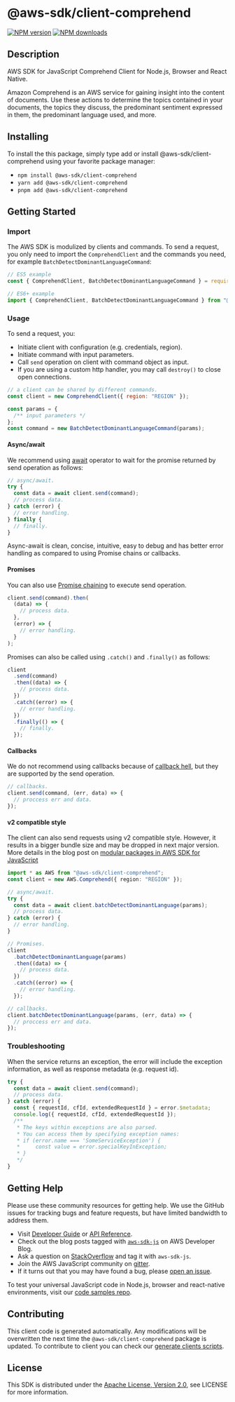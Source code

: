 # @aws-sdk/client-comprehend

[![NPM version](https://img.shields.io/npm/v/@aws-sdk/client-comprehend/latest.svg)](https://www.npmjs.com/package/@aws-sdk/client-comprehend)
[![NPM downloads](https://img.shields.io/npm/dm/@aws-sdk/client-comprehend.svg)](https://www.npmjs.com/package/@aws-sdk/client-comprehend)

## Description

AWS SDK for JavaScript Comprehend Client for Node.js, Browser and React Native.

<p>Amazon Comprehend is an AWS service for gaining insight into the content of documents.
Use these actions to determine the topics contained in your documents, the topics they
discuss, the predominant sentiment expressed in them, the predominant language used, and
more.</p>

## Installing

To install the this package, simply type add or install @aws-sdk/client-comprehend
using your favorite package manager:

- `npm install @aws-sdk/client-comprehend`
- `yarn add @aws-sdk/client-comprehend`
- `pnpm add @aws-sdk/client-comprehend`

## Getting Started

### Import

The AWS SDK is modulized by clients and commands.
To send a request, you only need to import the `ComprehendClient` and
the commands you need, for example `BatchDetectDominantLanguageCommand`:

```js
// ES5 example
const { ComprehendClient, BatchDetectDominantLanguageCommand } = require("@aws-sdk/client-comprehend");
```

```ts
// ES6+ example
import { ComprehendClient, BatchDetectDominantLanguageCommand } from "@aws-sdk/client-comprehend";
```

### Usage

To send a request, you:

- Initiate client with configuration (e.g. credentials, region).
- Initiate command with input parameters.
- Call `send` operation on client with command object as input.
- If you are using a custom http handler, you may call `destroy()` to close open connections.

```js
// a client can be shared by different commands.
const client = new ComprehendClient({ region: "REGION" });

const params = {
  /** input parameters */
};
const command = new BatchDetectDominantLanguageCommand(params);
```

#### Async/await

We recommend using [await](https://developer.mozilla.org/en-US/docs/Web/JavaScript/Reference/Operators/await)
operator to wait for the promise returned by send operation as follows:

```js
// async/await.
try {
  const data = await client.send(command);
  // process data.
} catch (error) {
  // error handling.
} finally {
  // finally.
}
```

Async-await is clean, concise, intuitive, easy to debug and has better error handling
as compared to using Promise chains or callbacks.

#### Promises

You can also use [Promise chaining](https://developer.mozilla.org/en-US/docs/Web/JavaScript/Guide/Using_promises#chaining)
to execute send operation.

```js
client.send(command).then(
  (data) => {
    // process data.
  },
  (error) => {
    // error handling.
  }
);
```

Promises can also be called using `.catch()` and `.finally()` as follows:

```js
client
  .send(command)
  .then((data) => {
    // process data.
  })
  .catch((error) => {
    // error handling.
  })
  .finally(() => {
    // finally.
  });
```

#### Callbacks

We do not recommend using callbacks because of [callback hell](http://callbackhell.com/),
but they are supported by the send operation.

```js
// callbacks.
client.send(command, (err, data) => {
  // proccess err and data.
});
```

#### v2 compatible style

The client can also send requests using v2 compatible style.
However, it results in a bigger bundle size and may be dropped in next major version. More details in the blog post
on [modular packages in AWS SDK for JavaScript](https://aws.amazon.com/blogs/developer/modular-packages-in-aws-sdk-for-javascript/)

```ts
import * as AWS from "@aws-sdk/client-comprehend";
const client = new AWS.Comprehend({ region: "REGION" });

// async/await.
try {
  const data = await client.batchDetectDominantLanguage(params);
  // process data.
} catch (error) {
  // error handling.
}

// Promises.
client
  .batchDetectDominantLanguage(params)
  .then((data) => {
    // process data.
  })
  .catch((error) => {
    // error handling.
  });

// callbacks.
client.batchDetectDominantLanguage(params, (err, data) => {
  // proccess err and data.
});
```

### Troubleshooting

When the service returns an exception, the error will include the exception information,
as well as response metadata (e.g. request id).

```js
try {
  const data = await client.send(command);
  // process data.
} catch (error) {
  const { requestId, cfId, extendedRequestId } = error.$metadata;
  console.log({ requestId, cfId, extendedRequestId });
  /**
   * The keys within exceptions are also parsed.
   * You can access them by specifying exception names:
   * if (error.name === 'SomeServiceException') {
   *     const value = error.specialKeyInException;
   * }
   */
}
```

## Getting Help

Please use these community resources for getting help.
We use the GitHub issues for tracking bugs and feature requests, but have limited bandwidth to address them.

- Visit [Developer Guide](https://docs.aws.amazon.com/sdk-for-javascript/v3/developer-guide/welcome.html)
  or [API Reference](https://docs.aws.amazon.com/AWSJavaScriptSDK/v3/latest/index.html).
- Check out the blog posts tagged with [`aws-sdk-js`](https://aws.amazon.com/blogs/developer/tag/aws-sdk-js/)
  on AWS Developer Blog.
- Ask a question on [StackOverflow](https://stackoverflow.com/questions/tagged/aws-sdk-js) and tag it with `aws-sdk-js`.
- Join the AWS JavaScript community on [gitter](https://gitter.im/aws/aws-sdk-js-v3).
- If it turns out that you may have found a bug, please [open an issue](https://github.com/aws/aws-sdk-js-v3/issues/new/choose).

To test your universal JavaScript code in Node.js, browser and react-native environments,
visit our [code samples repo](https://github.com/aws-samples/aws-sdk-js-tests).

## Contributing

This client code is generated automatically. Any modifications will be overwritten the next time the `@aws-sdk/client-comprehend` package is updated.
To contribute to client you can check our [generate clients scripts](https://github.com/aws/aws-sdk-js-v3/tree/main/scripts/generate-clients).

## License

This SDK is distributed under the
[Apache License, Version 2.0](http://www.apache.org/licenses/LICENSE-2.0),
see LICENSE for more information.
